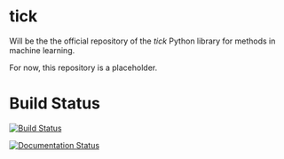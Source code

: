 # tick

Will be the the official repository of the _tick_ Python library for methods in machine learning.

For now, this repository is a placeholder.

# Build Status

[![Build Status](https://travis-ci.org/X-DataInitiative/tick.svg?branch=master)](https://travis-ci.org/X-DataInitiative/tick)

[![Documentation Status](https://readthedocs.org/projects/tick/badge/?version=latest)](http://tick.readthedocs.io/en/latest/?badge=latest)
